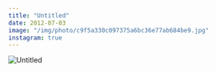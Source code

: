```yaml
---
title: "Untitled"
date: 2012-07-03
image: "/img/photo/c9f5a330c097375a6bc36e77ab684be9.jpg"
instagram: true
---
```


![Untitled](/img/photo/c9f5a330c097375a6bc36e77ab684be9.jpg)
